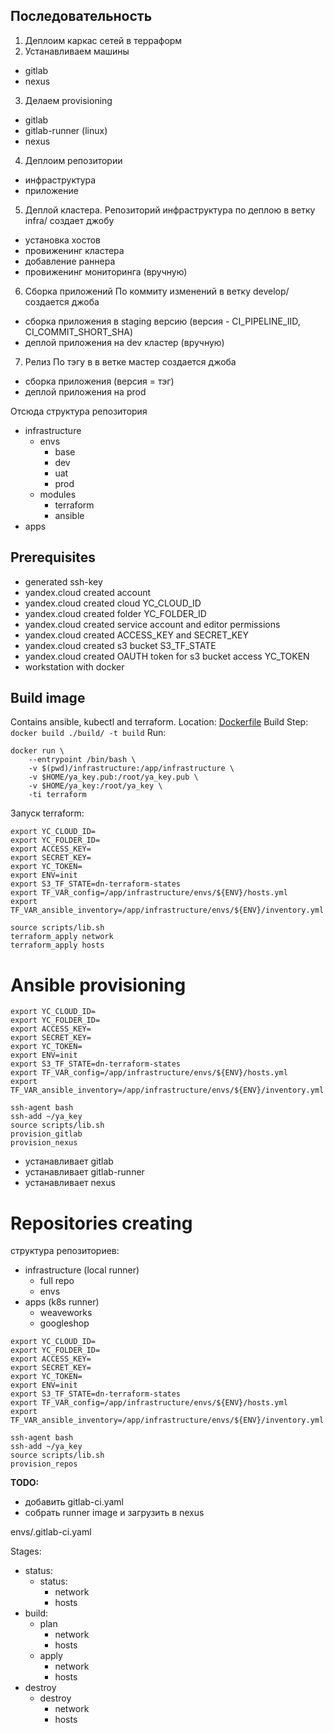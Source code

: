 ## Последовательность

1. Деплоим каркас сетей в терраформ
2. Устанавливаем машины
- gitlab
- nexus
3. Делаем provisioning
- gitlab
- gitlab-runner (linux)
- nexus
4. Деплоим репозитории
- инфраструктура
- приложение

5. Деплой кластера. Репозиторий инфраструктура по деплою в ветку infra/ создает джобу
  - установка хостов
  - провиженинг кластера
  - добавление раннера
  - провиженинг мониторинга (вручную)

6. Сборка приложений
По коммиту изменений в ветку develop/ создается джоба
  - сборка приложения в staging версию (версия - CI_PIPELINE_IID, CI_COMMIT_SHORT_SHA)
  - деплой приложения на dev кластер (вручную)

7. Релиз
По тэгу в в ветке мастер создается джоба
  - сборка приложения (версия = тэг)
  - деплой приложения на prod

Отсюда структура репозитория
- infrastructure
  - envs
    - base
    - dev
    - uat
    - prod
  - modules
    - terraform
    - ansible
- apps

## Prerequisites

- generated ssh-key
- yandex.cloud created account
- yandex.cloud created cloud YC_CLOUD_ID
- yandex.cloud created folder YC_FOLDER_ID
- yandex.cloud created service account and editor permissions
- yandex.cloud created ACCESS_KEY and SECRET_KEY
- yandex.cloud created s3 bucket S3_TF_STATE
- yandex.cloud created OAUTH token for s3 bucket access YC_TOKEN
- workstation with docker

## Build image

Contains ansible, kubectl and terraform. 
Location: [Dockerfile](build/Dockerfile)
Build Step: `docker build ./build/ -t build`
Run: 

```
docker run \
    --entrypoint /bin/bash \
    -v $(pwd)/infrastructure:/app/infrastructure \
    -v $HOME/ya_key.pub:/root/ya_key.pub \
    -v $HOME/ya_key:/root/ya_key \
    -ti terraform
```

Запуск terraform:

```
export YC_CLOUD_ID=
export YC_FOLDER_ID=
export ACCESS_KEY=
export SECRET_KEY=
export YC_TOKEN=
export ENV=init
export S3_TF_STATE=dn-terraform-states
export TF_VAR_config=/app/infrastructure/envs/${ENV}/hosts.yml
export TF_VAR_ansible_inventory=/app/infrastructure/envs/${ENV}/inventory.yml

source scripts/lib.sh
terraform_apply network
terraform_apply hosts

```

# Ansible provisioning

```
export YC_CLOUD_ID=
export YC_FOLDER_ID=
export ACCESS_KEY=
export SECRET_KEY=
export YC_TOKEN=
export ENV=init
export S3_TF_STATE=dn-terraform-states
export TF_VAR_config=/app/infrastructure/envs/${ENV}/hosts.yml
export TF_VAR_ansible_inventory=/app/infrastructure/envs/${ENV}/inventory.yml

ssh-agent bash
ssh-add ~/ya_key
source scripts/lib.sh
provision_gitlab
provision_nexus
```

 - устанавливает gitlab
 - устанавливает gitlab-runner
 - устанавливает nexus

# Repositories creating

структура репозиториев:
- infrastructure (local runner)
  - full repo
  - envs
- apps (k8s runner)
  - weaveworks
  - googleshop

```
export YC_CLOUD_ID=
export YC_FOLDER_ID=
export ACCESS_KEY=
export SECRET_KEY=
export YC_TOKEN=
export ENV=init
export S3_TF_STATE=dn-terraform-states
export TF_VAR_config=/app/infrastructure/envs/${ENV}/hosts.yml
export TF_VAR_ansible_inventory=/app/infrastructure/envs/${ENV}/inventory.yml

ssh-agent bash
ssh-add ~/ya_key
source scripts/lib.sh
provision_repos
```

**TODO:** 
- добавить gitlab-ci.yaml
- собрать runner image и загрузить в nexus

envs/.gitlab-ci.yaml 

Stages:
  - status:
    - status:
      - network
      - hosts
  - build:
    - plan
      - network
      - hosts 
    - apply
      - network
      - hosts 
  - destroy
    - destroy
      - network
      - hosts